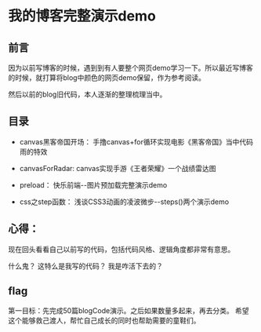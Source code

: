 # 我的博客完整演示demo

## 前言
因为以前写博客的时候，遇到到有人要整个网页demo学习一下。所以最近写博客的时候，就打算将blog中颜色的网页demo保留，作为参考阅读。

然后以前的blog旧代码，本人逐渐的整理梳理当中。

## 目录

+ canvas黑客帝国开场： 手撸canvas+for循环实现电影《黑客帝国》当中代码雨的特效

+ canvasForRadar: canvas实现手游《王者荣耀》一个战绩雷达图

+ preload： 快乐前端--图片预加载完整演示demo

+ css之step函数： 浅谈CSS3动画的凌波微步--steps()两个演示demo

## 心得：

现在回头看看自己以前写的代码，包括代码风格、逻辑角度都非常有意思。 

什么鬼？ 这特么是我写的代码？ 我是咋活下去的？

## flag

第一目标：先完成50篇blogCode演示。之后如果数量多起来，再去分类。
希望这个能够救己渡人，帮忙自己成长的同时也帮助需要的童鞋们。